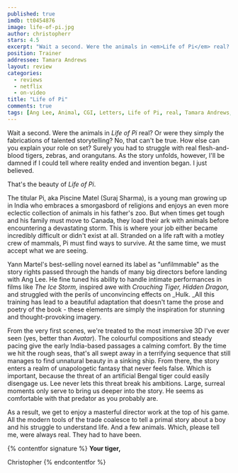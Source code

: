 ```yaml
---
published: true
imdb: tt0454876
image: life-of-pi.jpg
author: christopherr
stars: 4.5
excerpt: "Wait a second. Were the animals in <em>Life of Pi</em> real? Or were they simply the fabrications of talented storytelling? No, that can&rsquo;t be true. How else can you explain your role on set?&nbsp; Surely you had to struggle with real flesh-and-blood tigers, zebras, and orangutans. As the story unfolds, however, I&rsquo;ll be damned if I could tell where reality ended and invention began. I just believed."
position: Trainer
addressee: Tamara Andrews
layout: review
categories: 
  - reviews
  - netflix
  - on-video
title: "Life of Pi"
comments: true
tags: [Ang Lee, Animal, CGI, Letters, Life of Pi, real, Tamara Andrews, Tiger, Traininer, Yann Martel]
---
```

Wait a second. Were the animals in _Life of Pi_ real? Or were they simply the fabrications of talented storytelling? No, that can't be true. How else can you explain your role on set?  Surely you had to struggle with real flesh-and-blood tigers, zebras, and orangutans. As the story unfolds, however, I'll be damned if I could tell where reality ended and invention began. I just believed.

That's the beauty of _Life of Pi_.

The titular Pi, aka Piscine Matel (Suraj Sharma), is a young man growing up in India who embraces a smorgasbord of religions and enjoys an even more eclectic collection of animals in his father's zoo. But when times get tough and his family must move to Canada, they load their ark with animals before encountering a devastating storm.  This is where your job either became incredibly difficult or didn't exist at all. Stranded on a life raft with a motley crew of mammals, Pi must find ways to survive. At the same time, we must accept what we are seeing.

Yann Martel's best-selling novel earned its label as "unfilmmable" as the story rights passed through the hands of many big directors before landing with Ang Lee. He fine tuned his ability to handle intimate performances in films like _The Ice Storm,_ inspired awe with _Crouching Tiger, Hidden Dragon,_ and struggled with the perils of unconvincing effects on _Hulk. _All this training has lead to a beautiful adaptation that doesn't tame the prose and poetry of the book - these elements are simply the inspiration for stunning and thought-provoking imagery.

From the very first scenes, we're treated to the most immersive 3D I've ever seen (yes, better than _Avatar_). The colourful compositions and steady pacing give the early India-based passages a calming comfort. By the time we hit the rough seas, that's all swept away in a terrifying sequence that still manages to find unnatural beauty in a sinking ship.  From there, the story enters a realm of unapologetic fantasy that never feels false. Which is important, because the threat of an artificial Bengal tiger could easily disengage us. Lee never lets this threat break his ambitions. Large, surreal moments only serve to bring us deeper into the story. He seems as comfortable with that predator as you probably are.

As a result, we get to enjoy a masterful director work at the top of his game. All the modern tools of the trade coalesce to tell a primal story about a boy and his struggle to understand life. And a few animals. Which, please tell me, were always real. They had to have been.

{% contentfor signature %}
**Your tiger,**

Christopher
{% endcontentfor %}